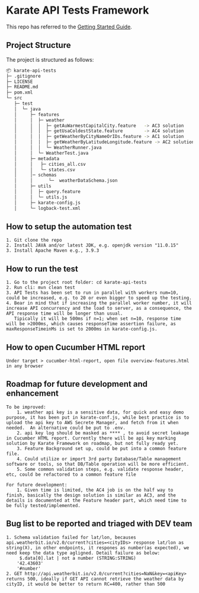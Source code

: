 # Karate API Tests Framework

This repo has referred to the [Getting Started Guide](https://github.com/karatelabs/karate/wiki/Get-Started:-Maven-and-Gradle#github-template).


## Project Structure
The project is structured as follows:

```bash
📦 karate-api-tests
├─ .gitignore
├─ LICENSE
├─ README.md
├─ pom.xml
└─ src
   ├─ test
   │  └─ java
   │     ├─ features
   │     │  ├─ weather
   │     │  │  ├─ getAuWarmestCapitalCity.feature   -> AC3 solution
   │     │  │  ├─ getUsaColdestState.feature        -> AC4 solution 
   │     │  │  ├─ getWeatherByCityNameOrIDs.feature -> AC1 solution
   │     │  │  ├─ getWeatherByLatitudeLongitude.feature -> AC2 solution
   │     │  │  └─ WeatherRunner.java
   │     │  └─ WeatherTest.java
   │     ├─ metadata
   │     │   ├─ cities_all.csv
   │     │   └─ states.csv
   │     │─ schemas
   │     │      └─  weatherDataSchema.json
   │     ├─ utils
   │     │  ├─ query.feature
   │     │  └─ utils.js
   │     ├─ karate-config.js
   │     └─ logback-test.xml

```
## How to setup the automation test
    1. Git clone the repo
    2. Install JAVA and/or latest JDK, e.g. openjdk version "11.0.15"
    3. Install Apache Maven e.g., 3.9.3
   
## How to run the test
    1. Go to the project root folder: cd karate-api-tests
    2. Run cli: mvn clean test
    3. API Tests has been set to run in parallel with workers num=10, could be increased, e.g. to 20 or even bigger to speed up the testing.
    4. Bear in mind that if increasing the parallel worker number, it will increase API concurrency and the load to server, as a consequence, the API response time will be longer than usual.
       Tipically it will be 500ms if n=1; when set n=10, response time will be >2000ms, which causes responseTime assertion failure, as maxResponseTimeinMs is set to 2000ms in karate-config.js.

## How to open Cucumber HTML report
    Under target > cucumber-html-report, open file overview-features.html in any browser
   
## Roadmap for future development and enhancement
    To be improved:
        1. weather api key is a sensitive data, for quick and easy demo purpose, it has been put in karate-conf.js, while best practice is to upload the api key to AWS Secrete Manager, and fetch from it when needed.  An alternative could be put to .env.
        2. api key log should be masked as **** , to avoid secret leakage in Cucumber HTML report. Currently there will be api key marking solution by Karate Framework on roadmap, but not fully ready yet. 
        3. Feature Background set up, could be put into a common feature file. 
        4. Could utilize or import 3rd party Database/Table management software or tools, so that DB/Table operation will be more efficient.
        5. Some common validation steps, e.g. validate response header, etc, could be refactored to a common feature file
    
    For future development:
        1. Given time is limited, the AC4 job is on the half way to finish, basically the design solution is similar as AC3, and the details is documented at the Feature header part, which need time to be fully tested/implemented.

## Bug list to be reported and triaged with DEV team
    1. Schema validation failed for lat/lon, becauses api.weatherbit.io/v2.0/current?cities=<cityIDs> response lat/lon as string(X), in other endpoints, it respones as number(as expected), we need keep the data type agligned. Detail failure as below:
         $.data[0].lat | not a number (STRING:STRING)
        '42.43603'
        '#number'
    2. GET http://api.weatherbit.io/v2.0/current?cities=NaN&key=<apiKey> returns 500, ideally if GET API cannot retrieve the weather data by cityID, it would be better to return RC=400, rather than 500
